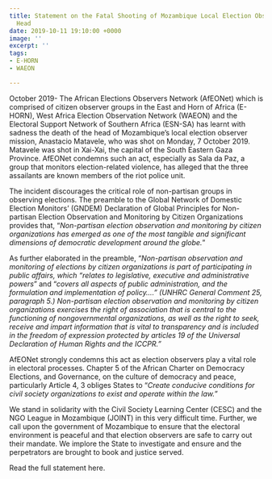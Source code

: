 ```yaml
---
title: Statement on the Fatal Shooting of Mozambique Local Election Observation Mission
  Head
date: 2019-10-11 19:10:00 +0000
image: ''
excerpt: ''
tags:
- E-HORN
- WAEON

---
```

October 2019- The African Elections Observers Network (AfEONet) which is comprised of citizen observer groups in the East and Horn of Africa (E-HORN), West Africa Election Observation Network (WAEON) and the Electoral Support Network of Southern Africa (ESN-SA) has learnt with sadness the death of the head of Mozambique’s local election observer mission, Anastacio Matavele, who was shot on Monday, 7 October 2019. Matavele was shot in Xai-Xai, the capital of the South Eastern Gaza Province. AfEONet condemns such an act, especially as Sala da Paz, a group that monitors election-related violence, has alleged that the three assailants are known members of the riot police unit.

The incident discourages the critical role of non-partisan groups in observing elections. The preamble to the Global Network of Domestic Election Monitors’ (GNDEM) Declaration of Global Principles for Non-partisan Election Observation and Monitoring by Citizen Organizations provides that, “_Non-partisan election observation and monitoring by citizen organizations has emerged as one of the most tangible and significant dimensions of democratic development around the globe._”

As further elaborated in the preamble, “_Non-partisan observation and monitoring of elections by citizen organizations is part of participating in public affairs, which “relates to legislative, executive and administrative powers_” and “_covers all aspects of public administration, and the formulation and implementation of policy….” (UNHRC General Comment 25, paragraph 5.) Non-partisan election observation and monitoring by citizen organizations exercises the right of association that is central to the functioning of nongovernmental organizations, as well as the right to seek, receive and impart information that is vital to transparency and is included in the freedom of expression protected by articles 19 of the Universal Declaration of Human Rights and the ICCPR.”_

AfEONet strongly condemns this act as election observers play a vital role in electoral processes. Chapter 5 of the African Charter on Democracy Elections, and Governance, on the culture of democracy and peace, particularly Article 4, 3 obliges States to “_Create conducive conditions for civil society organizations to exist and operate within the law._”

We stand in solidarity with the Civil Society Learning Center (CESC) and the NGO League in Mozambique (JOINT) in this very difficult time. Further, we call upon the government of Mozambique to ensure that the electoral environment is peaceful and that election observers are safe to carry out their mandate. We implore the State to investigate and ensure and the perpetrators are brought to book and justice served.

Read the full statement here.